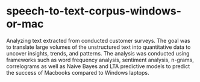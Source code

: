 # speech-to-text-corpus-windows-or-mac
Analyzing text extracted from conducted customer surveys. The goal was to translate large volumes of the unstructured text into quantitative data to uncover insights, trends, and patterns. The analysis was conducted using frameworks such as word frequency analysis, sentiment analysis, n-grams, correlograms as well as Naive Bayes and LTA predictive models to predict the success of Macbooks compared to Windows laptops.
